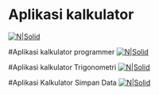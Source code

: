 # Aplikasi kalkulator
[![N|Solid](https://github.com/rizkiaulia18/calculatorRizkiAulia/blob/master/Screenshot%20(1).png)](https://github.com/rizkiaulia18/calculatorRizkiAulia/blob/master/Screenshot%20(1).png)

#Aplikasi kalkulator programmer
[![N|Solid](https://github.com/rizkiaulia18/calculatorRizkiAulia/blob/master/Screenshot%20(2).png)](https://github.com/rizkiaulia18/calculatorRizkiAulia/blob/master/Screenshot%20(2).png)

#Aplikasi kalkulator Trigonometri
[![N|Solid](https://github.com/rizkiaulia18/calculatorRizkiAulia/blob/master/Screenshot%20(3).png)](https://github.com/rizkiaulia18/calculatorRizkiAulia/blob/master/Screenshot%20(3).png)

#Aplikasi Kalkulator Simpan Data
[![N|Solid](https://github.com/rizkiaulia18/calculatorRizkiAulia/blob/master/Screenshot%20(4).png)](https://github.com/rizkiaulia18/calculatorRizkiAulia/blob/master/Screenshot%20(4).png)
